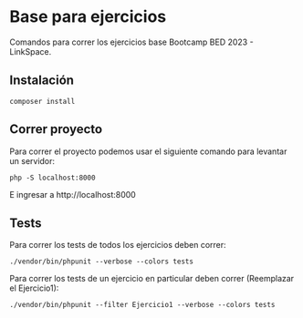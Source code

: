 Base para ejercicios
====================
Comandos para correr los ejercicios base Bootcamp BED 2023 - LinkSpace.

Instalación
-----------
```
composer install
```

Correr proyecto
---------------
Para correr el proyecto podemos usar el siguiente comando para levantar un servidor:
```
php -S localhost:8000
```
E ingresar a http://localhost:8000

Tests
-----
Para correr los tests de todos los ejercicios deben correr:
```
./vendor/bin/phpunit --verbose --colors tests
```
Para correr los tests de un ejercicio en particular deben correr (Reemplazar el Ejercicio1):
```
./vendor/bin/phpunit --filter Ejercicio1 --verbose --colors tests
```
